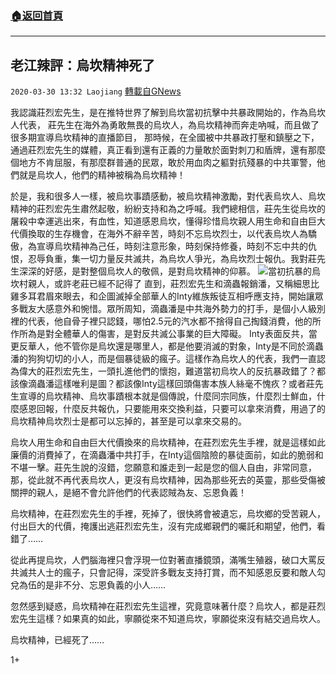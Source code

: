 ###  [:house:返回首頁](https://github.com/ourhimalayas/txt)
---

## 老江辣評：烏坎精神死了
`2020-03-30 13:32 Laojiang` [轉載自GNews](https://gnews.org/zh-hant/157388/)

我認識莊烈宏先生，是在推特世界了解到烏坎當初抗擊中共暴政開始的，作為烏坎人代表， 莊先生在海外為勇敢無畏的烏坎人，為烏坎精神而奔走吶喊，而且做了很多期宣導烏坎精神的直播節目， 那時候，在全國被中共暴政打壓和鎮壓之下，通過莊烈宏先生的媒體，真正看到還有正義的力量敢於面對刺刀和盾牌，還有那麼個地方不肯屈服，有那麼群普通的民眾，敢於用血肉之軀對抗殘暴的中共軍警，他們就是烏坎人，他們的精神被稱為烏坎精神！

於是，我和很多人一樣，被烏坎事蹟感動，被烏坎精神激勵，對代表烏坎人、烏坎精神的莊烈宏先生肅然起敬，紛紛支持和為之呼喊。我們總相信，莊先生從烏坎的屠殺中幸運逃出來，有血性，知道感恩烏坎，懂得珍惜烏坎親人用生命和自由巨大代價換取的生存機會，在海外不辭辛苦，時刻不忘烏坎烈士，以代表烏坎人為驕傲，為宣導烏坎精神為己任，時刻注意形象，時刻保持修養，時刻不忘中共的仇恨，忍辱負重，集一切力量反共滅共，為烏坎人爭光，為烏坎烈士報仇。我對莊先生深深的好感，是對整個烏坎人的敬佩，是對烏坎精神的仰慕。
![](https://mohuishou.files.wordpress.com/2016/06/a071f-k9nnnn.jpg?w=680)當初抗暴的烏坎村親人，或許老莊已經不記得了
直到，莊烈宏先生和滴蟲報銷潘，又稱細思比雞多耳君眉來眼去，和企圖滅掉全部華人的Inty維族叛徒互相呼應支持，開始讓眾多戰友大感意外和惋惜。眾所周知，滴蟲潘是中共海外勢力的打手，是個小人級別裡的代表，他自骨子裡只認錢，哪怕2.5元的汽水都不捨得自己掏錢消費，他的所作所為是對全體華人的傷害，是對反共滅公事業的巨大障礙。 Inty表面反共，當更反華人，他不管你是烏坎還是哪里人，都是他要消滅的對象，Inty是不同於滴蟲潘的狗狗切切的小人，而是個暴徒級的瘋子。這樣作為烏坎人的代表，我們一直認為偉大的莊烈宏先生，一頭扎進他們的懷抱，難道當初烏坎人的反抗暴政錯了？都該像滴蟲潘這樣唯利是圖？都該像Inty這樣回頭傷害本族人絲毫不愧疚？或者莊先生宣導的烏坎精神、烏坎事蹟根本就是個傳說，什麼同宗同族，什麼烈士鮮血，什麼感恩回報，什麼反共報仇，只要能用來交換利益，只要可以拿來消費，用過了的烏坎精神烏坎烈士是都可以忘掉的，甚至是可以拿來交易的。

烏坎人用生命和自由巨大代價換來的烏坎精神，在莊烈宏先生手裡，就是這樣如此廉價的消費掉了，在滴蟲潘中共打手，在Inty這個陰險的暴徒面前，如此的脆弱和不堪一擊。莊先生說的沒錯，您願意和誰走到一起是您的個人自由，非常同意，那，從此就不再代表烏坎人，更沒有烏坎精神，因為那些死去的英靈，那些受傷被關押的親人，是絕不會允許他們的代表認賊為友、忘恩負義！

烏坎精神，在莊烈宏先生的手裡，死掉了，很快將會被遺忘，烏坎鄉的受苦親人，付出巨大的代價，掩護出逃莊烈宏先生，沒有完成鄉親們的囑託和期望，他們，看錯了……

從此再提烏坎，人們腦海裡只會浮現一位對著直播鏡頭，滿嘴生殖器，破口大罵反共滅共人士的瘋子，只會記得，深受許多戰友支持打賞，而不知感恩反要和敵人勾兌為伍的是非不分、忘恩負義的小人……

忽然感到疑惑，烏坎精神在莊烈宏先生這裡，究竟意味著什麼？烏坎人，都是莊烈宏先生這樣？如果真的如此，寧願從來不知道烏坎，寧願從來沒有結交過烏坎人。



烏坎精神，已經死了……

1+
